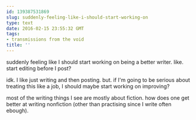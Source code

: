 ```yaml
---
id: 139387531869
slug: suddenly-feeling-like-i-should-start-working-on
type: text
date: 2016-02-15 23:55:32 GMT
tags:
- transmissions from the void
title: ''
---
```

suddenly feeling like I should start working on being a better writer. like. start editing before I post? 

idk. I like just writing and then posting. but. if I'm going to be serious about treating this like a job, I should maybe start working on improving? 

most of the writing things I see are mostly about fiction. how does one get better at writing nonfiction (other than practising since I write often ebough).